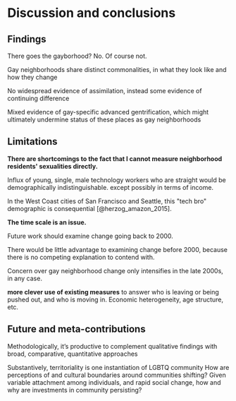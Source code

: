 ---
---

# Discussion and conclusions

## Findings

There goes the gayborhood? No. Of course not.

Gay neighborhoods share distinct commonalities, in what they look like and how they change

No widespread evidence of assimilation, instead some evidence of continuing difference

Mixed evidence of gay-specific advanced gentrification, which might ultimately undermine status of these places as gay neighborhoods


## Limitations


**There are shortcomings to the fact that I cannot measure neighborhood residents' sexualities directly.**

Influx of young, single, male technology workers who are straight would be demographically indistinguishable. except possibly in terms of income.

In the West Coast cities of San Francisco and Seattle, this "tech bro" demographic is consequential [@herzog_amazon_2015].


**The time scale is an issue.**

Future work should examine change going back to 2000.

There would be little advantage to examining change before 2000, because there is no competing explanation to contend with.

Concern over gay neighborhood change only intensifies in the late 2000s, in any case.

**more clever use of existing measures** to answer who is leaving or being pushed out, and who is moving in. Economic heterogeneity, age structure, etc.

## Future and meta-contributions

Methodologically, it’s productive to complement qualitative findings with broad, comparative, quantitative approaches

Substantively, territoriality is one instantiation of LGBTQ community
How are perceptions of and cultural boundaries around communities shifting?
Given variable attachment among individuals, and rapid social change, how and why are investments in community persisting?
